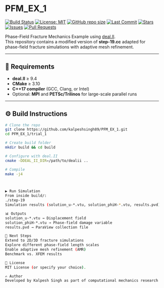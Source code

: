 # PFM_EX_1

[![Build Status](https://img.shields.io/badge/build-passing-brightgreen)](#)
[![License: MIT](https://img.shields.io/badge/License-MIT-blue.svg)](LICENSE)
[![GitHub repo size](https://img.shields.io/github/repo-size/kalpeshsingh89/PFM_EX_1)](https://github.com/kalpeshsingh89/PFM_EX_1)
[![Last Commit](https://img.shields.io/github/last-commit/kalpeshsingh89/PFM_EX_1)](https://github.com/kalpeshsingh89/PFM_EX_1/commits/main)
[![Stars](https://img.shields.io/github/stars/kalpeshsingh89/PFM_EX_1?style=social)](https://github.com/kalpeshsingh89/PFM_EX_1/stargazers)
[![Issues](https://img.shields.io/github/issues/kalpeshsingh89/PFM_EX_1)](https://github.com/kalpeshsingh89/PFM_EX_1/issues)
[![Pull Requests](https://img.shields.io/github/issues-pr/kalpeshsingh89/PFM_EX_1)](https://github.com/kalpeshsingh89/PFM_EX_1/pulls)

Phase-Field Fracture Mechanics Example using [deal.II](https://www.dealii.org/).  
This repository contains a modified version of **step-19.cc** adapted for phase-field fracture simulations with adaptive mesh refinement.

---

## 🔧 Requirements
- **deal.II** ≥ 9.4  
- **CMake** ≥ 3.10  
- **C++17 compiler** (GCC, Clang, or Intel)  
- Optional: **MPI** and **PETSc/Trilinos** for large-scale parallel runs

---

## ⚙️ Build Instructions
```bash
# Clone the repo
git clone https://github.com/kalpeshsingh89/PFM_EX_1.git
cd PFM_EX_1/trial_1

# Create build folder
mkdir build && cd build

# Configure with deal.II
cmake -DDEAL_II_DIR=/path/to/dealii ..

# Compile
make -j4



▶️ Run Simulation
From inside build/:
./step-19
Simulation results (solution_u-*.vtu, solution_phiH-*.vtu, results.pvd) will be written in the project folder and can be opened in ParaView

📊 Outputs
solution_u-*.vtu → Displacement field
solution_phiH-*.vtu → Phase-field damage variable
results.pvd → ParaView collection file

🚀 Next Steps
Extend to 2D/3D fracture simulations
Explore different phase-field length scales
Enable adaptive mesh refinement (AMR)
Benchmark vs. XFEM results

📄 License
MIT License (or specify your choice).

✍️ Author
Developed by Kalpesh Singh as part of computational mechanics research in fracture modeling with deal.II.
